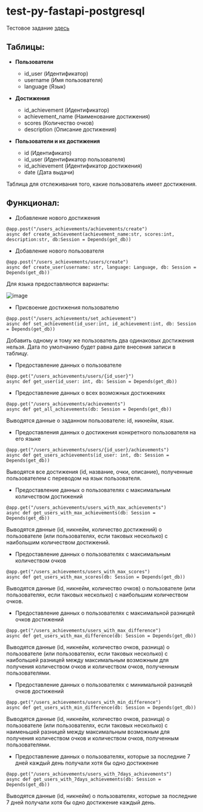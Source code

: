 # test-py-fastapi-postgresql

Тестовое задание [здесь](https://github.com/rytee20/test-py-fastapi-postgresql/blob/main/тестовое_сов_07_03_24.pdf)

Таблицы:
-----------

- **Пользователи**
  - id_user (Идентификатор)
  - username (Имя пользователя)
  - language (Язык)
  
- **Достижения**
  - id_achievement (Идентификатор)
  - achievement_name (Наименование достижения)
  - scores (Количество очков)
  - description (Описание достижения)
  
- **Пользователи и их достижения**
  - id (Идентификато)
  - id_user (Идентификатор пользователя)
  - id_achievement (Идентификатор достижения)
  - date (Дата выдачи)
 
Таблица для отслеживания того, какие пользователь имеет достижения.
 
Функционал:
-----------

- Добавление нового достижения

```
@app.post("/users_achievements/achievements/create")
async def create_achievement(achievement_name:str, scores:int, description:str, db:Session = Depends(get_db))
```

- Добавление нового пользователя

```
@app.post("/users_achievements/users/create")
async def create_user(username: str, language: Language, db: Session = Depends(get_db))
```
Для языка предоставляются варианты:

![image](https://github.com/rytee20/test-py-fastapi-postgresql/assets/94058290/760d0578-dbd3-4767-ae02-f0017dba3eb2)

- Присвоение достижения пользователю

```
@app.post("/users_achievements/set_achievement")
async def set_achievement(id_user:int, id_achievement:int, db: Session = Depends(get_db))
```

Добавить одному и тому же пользователь два одинаковых достижения нельзя. Дата по умолчанию будет равна дате внесения записи в таблицу.

- Предоставление данных о пользователе

```
@app.get("/users_achievements/users/{id_user}")
async def get_user(id_user: int, db: Session = Depends(get_db))
```

- Предоставление данных о всех возможных достижениях

```
@app.get("/users_achievements/achievements")
async def get_all_achievements(db: Session = Depends(get_db))
```
Выводятся данные о заданном пользователе: id, никнейм, язык.

- Предоставления данных о достижения конкретного пользователя на его языке

```
@app.get("/users_achievements/users/{id_user}/achievements")
async def get_users_achievements(id_user: int, db: Session = Depends(get_db))
```
Выводятся все достижения (id, название, очки, описание), полученные пользователем с переводом на язык пользователя.

- Предоставление данных о пользователях с максимальным количеством достижений

```
@app.get("/users_achievements/users_with_max_achievements")
async def get_users_with_max_achievements(db: Session = Depends(get_db))
```
Выводятся двнные (id, никнейм, количество достижений) о пользователе (или пользователях, если таковых несколько) с наибольшим количеством достижений. 

- Предоставление данных о пользователях с максимальным количеством очков

```
@app.get("/users_achievements/users_with_max_scores")
async def get_users_with_max_scores(db: Session = Depends(get_db))
```
Выводятся данные (id, никнейм, количество очков) о пользователе (или пользователях, если таковых несколько) с наибольшим количеством очков. 

- Предоставление данных о пользователях с максимальной разницей очков достижений

```
@app.get("/users_achievements/users_with_max_difference")
async def get_users_with_max_difference(db: Session = Depends(get_db))
```
Выводятся данные (id, никнейм, количество очков, разница) о пользователе (или пользователях, если таковых несколько) с наибольшей разницей между максимальным возможным для получения количеством очков и количеством очков, полученным пользователями. 

- Предоставление данных о пользователях с минимальной разницей очков достижений

```
@app.get("/users_achievements/users_with_min_difference")
async def get_users_with_min_difference(db: Session = Depends(get_db))
```
Выводятся данные (id, никнейм, количество очков, разница) о пользователе (или пользователях, если таковых несколько) с наименьшей разницей между максимальным возможным для получения количеством очков и количеством очков, полученным пользователями.

- Предоставление данных о пользователях, которые за последние 7 дней каждый день получали хотя бы одно достижение

```
@app.get("/users_achievements/users_with_7days_achievements")
async def get_users_with_7days_achievements(db: Session = Depends(get_db))
```
Выводятся данные (id, никнейм) о пользователях, которые за последние 7 дней получали хотя бы одно достижение каждый день.
